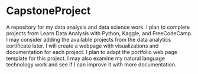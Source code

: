 # CapstoneProject
A repository for my data analysis and data science work. 
I plan to complete projects from Learn Data Analysis with Python, Kaggle, and FreeCodeCamp. I may consider adding the available projects from the data analytics certificate later. I will create a webpage with visualizations and documentation for each project. I plan to adapt the portfolio web page template for this project. I may also examine my natural language technology work and see if I can improve it with more documentation.
